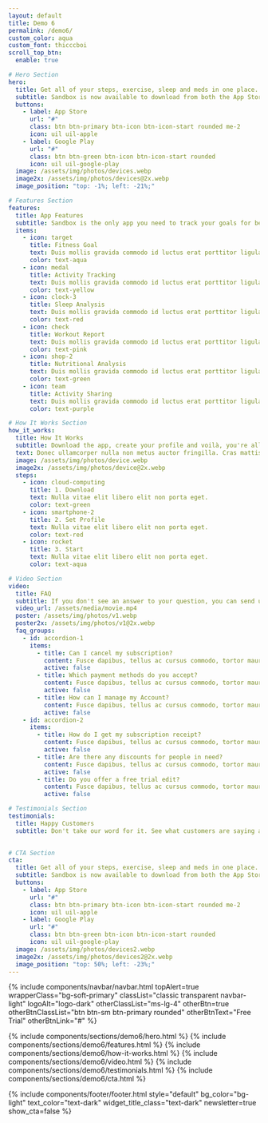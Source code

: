 ```yaml
---
layout: default
title: Demo 6
permalink: /demo6/
custom_color: aqua
custom_font: thicccboi
scroll_top_btn:
  enable: true 

# Hero Section
hero:
  title: Get all of your steps, exercise, sleep and meds in one place.
  subtitle: Sandbox is now available to download from both the App Store and Google Play Store.
  buttons:
    - label: App Store
      url: "#"
      class: btn btn-primary btn-icon btn-icon-start rounded me-2
      icon: uil uil-apple
    - label: Google Play
      url: "#"
      class: btn btn-green btn-icon btn-icon-start rounded
      icon: uil uil-google-play
  image: /assets/img/photos/devices.webp
  image2x: /assets/img/photos/devices@2x.webp
  image_position: "top: -1%; left: -21%;"

# Features Section
features:
  title: App Features
  subtitle: Sandbox is the only app you need to track your goals for better health.
  items:
    - icon: target
      title: Fitness Goal
      text: Duis mollis gravida commodo id luctus erat porttitor ligula, eget lacinia odio sem aget elit nullam quis risus eget.
      color: text-aqua
    - icon: medal
      title: Activity Tracking
      text: Duis mollis gravida commodo id luctus erat porttitor ligula, eget lacinia odio sem aget elit nullam quis risus eget.
      color: text-yellow
    - icon: clock-3
      title: Sleep Analysis
      text: Duis mollis gravida commodo id luctus erat porttitor ligula, eget lacinia odio sem aget elit nullam quis risus eget.
      color: text-red
    - icon: check
      title: Workout Report
      text: Duis mollis gravida commodo id luctus erat porttitor ligula, eget lacinia odio sem aget elit nullam quis risus eget.
      color: text-pink
    - icon: shop-2
      title: Nutritional Analysis
      text: Duis mollis gravida commodo id luctus erat porttitor ligula, eget lacinia odio sem aget elit nullam quis risus eget.
      color: text-green
    - icon: team
      title: Activity Sharing
      text: Duis mollis gravida commodo id luctus erat porttitor ligula, eget lacinia odio sem aget elit nullam quis risus eget.
      color: text-purple

# How It Works Section
how_it_works:
  title: How It Works
  subtitle: Download the app, create your profile and voilà, you're all set!
  text: Donec ullamcorper nulla non metus auctor fringilla. Cras mattis consectetur purus sit amet fermentum. Integer posuere erat a ante venenatis dapibus posuere velit aliquet. Nulla vitae elit libero. Etiam porta sem malesuada magna mollis euismod. Fusce dapibus, tellus ac cursus commodo.
  image: /assets/img/photos/device.webp
  image2x: /assets/img/photos/device@2x.webp
  steps:
    - icon: cloud-computing
      title: 1. Download
      text: Nulla vitae elit libero elit non porta eget.
      color: text-green
    - icon: smartphone-2
      title: 2. Set Profile
      text: Nulla vitae elit libero elit non porta eget.
      color: text-red
    - icon: rocket
      title: 3. Start
      text: Nulla vitae elit libero elit non porta eget.
      color: text-aqua

# Video Section
video:
  title: FAQ
  subtitle: If you don't see an answer to your question, you can send us an email from our contact form.
  video_url: /assets/media/movie.mp4
  poster: /assets/img/photos/v1.webp
  poster2x: /assets/img/photos/v1@2x.webp
  faq_groups:
    - id: accordion-1
      items:
        - title: Can I cancel my subscription?
          content: Fusce dapibus, tellus ac cursus commodo, tortor mauris condimentum nibh, ut fermentum massa justo sit amet risus. Cras mattis consectetur purus sit amet fermentum. Praesent commodo cursus magna, vel scelerisque nisl consectetur et. Cum sociis natoque penatibus et magnis dis parturient montes, nascetur ridiculus mus. Donec sed odio dui. Cras justo odio, dapibus ac facilisis.
          active: false
        - title: Which payment methods do you accept?
          content: Fusce dapibus, tellus ac cursus commodo, tortor mauris condimentum nibh, ut fermentum massa justo sit amet risus. Cras mattis consectetur purus sit amet fermentum. Praesent commodo cursus magna, vel scelerisque nisl consectetur et. Cum sociis natoque penatibus et magnis dis parturient montes, nascetur ridiculus mus. Donec sed odio dui. Cras justo odio, dapibus ac facilisis.
          active: false
        - title: How can I manage my Account?
          content: Fusce dapibus, tellus ac cursus commodo, tortor mauris condimentum nibh, ut fermentum massa justo sit amet risus. Cras mattis consectetur purus sit amet fermentum. Praesent commodo cursus magna, vel scelerisque nisl consectetur et. Cum sociis natoque penatibus et magnis dis parturient montes, nascetur ridiculus mus. Donec sed odio dui. Cras justo odio, dapibus ac facilisis.
          active: false
    - id: accordion-2
      items:
        - title: How do I get my subscription receipt?
          content: Fusce dapibus, tellus ac cursus commodo, tortor mauris condimentum nibh, ut fermentum massa justo sit amet risus. Cras mattis consectetur purus sit amet fermentum. Praesent commodo cursus magna, vel scelerisque nisl consectetur et. Cum sociis natoque penatibus et magnis dis parturient montes, nascetur ridiculus mus. Donec sed odio dui. Cras justo odio, dapibus ac facilisis.
          active: false
        - title: Are there any discounts for people in need?
          content: Fusce dapibus, tellus ac cursus commodo, tortor mauris condimentum nibh, ut fermentum massa justo sit amet risus. Cras mattis consectetur purus sit amet fermentum. Praesent commodo cursus magna, vel scelerisque nisl consectetur et. Cum sociis natoque penatibus et magnis dis parturient montes, nascetur ridiculus mus. Donec sed odio dui. Cras justo odio, dapibus ac facilisis.
          active: false
        - title: Do you offer a free trial edit?
          content: Fusce dapibus, tellus ac cursus commodo, tortor mauris condimentum nibh, ut fermentum massa justo sit amet risus. Cras mattis consectetur purus sit amet fermentum. Praesent commodo cursus magna, vel scelerisque nisl consectetur et. Cum sociis natoque penatibus et magnis dis parturient montes, nascetur ridiculus mus. Donec sed odio dui. Cras justo odio, dapibus ac facilisis.
          active: false

# Testimonials Section
testimonials:
  title: Happy Customers
  subtitle: Don't take our word for it. See what customers are saying about us.
  

# CTA Section
cta:
  title: Get all of your steps, exercise, sleep and meds in one place.
  subtitle: Sandbox is now available to download from both the App Store and Google Play Store.
  buttons:
    - label: App Store
      url: "#"
      class: btn btn-primary btn-icon btn-icon-start rounded me-2
      icon: uil uil-apple
    - label: Google Play
      url: "#"
      class: btn btn-green btn-icon btn-icon-start rounded
      icon: uil uil-google-play
  image: /assets/img/photos/devices2.webp
  image2x: /assets/img/photos/devices2@2x.webp
  image_position: "top: 50%; left: -23%;"
---
```

<div class="content-wrapper">
<!-- HEADER -->

  {% include components/navbar/navbar.html 
    topAlert=true
    wrapperClass="bg-soft-primary"
    classList="classic transparent navbar-light"
    logoAlt="logo-dark"
    otherClassList="ms-lg-4"
    otherBtn=true
    otherBtnClassList="btn btn-sm btn-primary rounded"
    otherBtnText="Free Trial"
    otherBtnLink="#"
%}

<!-- /header -->

{% include components/sections/demo6/hero.html %}
{% include components/sections/demo6/features.html %}
{% include components/sections/demo6/how-it-works.html %}
{% include components/sections/demo6/video.html %}
{% include components/sections/demo6/testimonials.html %}
{% include components/sections/demo6/cta.html %}

{% include components/footer/footer.html 
  style="default" 
  bg_color="bg-light"
  text_color="text-dark"
  widget_title_class="text-dark"
  newsletter=true
  show_cta=false
%}
</div>
